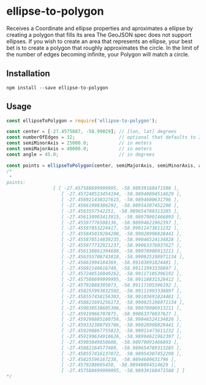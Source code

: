 # ellipse-to-polygon
Receives a Coordinate and ellipse properties  and aproximates a ellipse by creating a polygon that fills its area
The GeoJSON spec does not support ellipses. If you wish to create an area that represents an ellipse, your best bet is to create a polygon that roughly approximates the circle. In the limit of the number of edges becoming infinite, your Polygon will match a circle.

## Installation

`npm install --save ellipse-to-polygon`

## Usage

```javascript
const ellipseToPolygon = require('ellipse-to-polygon');

const center = [-27.4575887, -58.99029]; // [lon, lat] degrees
const numberOfEdges = 32;                // optional that defaults to 360
const semiMinorAxis = 25000.0;           // in meters
const semiMajorAxis = 40000.0;           // in meters
const angle = 45.0;                      // in degrees

const points = ellipseToPolygon(center, semiMajorAxis, semiMinorAxis, angle, numberOfEdges);
/*
 *
points:
                 [ [ -27.457588699999995, -58.98939168471588 ],
                    [ -27.457248533454194, -58.98940894514629 ],
                    [ -27.456921438327615, -58.9894600631796 ],
                    [ -27.45661998386292, -58.98954307452298 ],
                    [ -27.4563557542251, -58.989654789313285 ],
                    [ -27.456138903413915, -58.98979091466893 ],
                    [ -27.45597776508136, -58.98994621962397 ],
                    [ -27.45587853224417, -58.99011473611232 ],
                    [ -27.455845019204208, -58.99028998828441 ],
                    [ -27.455878514839235, -58.99046524134828 ],
                    [ -27.455977732921237, -58.99063376037627 ],
                    [ -27.456138861394688, -58.99078906913211 ],
                    [ -27.456355708743818, -58.990925198971134 ],
                    [ -27.45661994184369, -58.99103691824481 ],
                    [ -27.45692140616749, -58.99111993338897 ],
                    [ -27.457248516049262, -58.99117105396192 ],
                    [ -27.457588699999995, -58.99118831528412 ],
                    [ -27.45792888395073, -58.99117105396192 ],
                    [ -27.458255993832502, -58.99111993338897 ],
                    [ -27.458557458156303, -58.99103691824481 ],
                    [ -27.458821691256173, -58.990925198971134 ],
                    [ -27.459038538605306, -58.99078906913211 ],
                    [ -27.45919966707875, -58.99063376037627 ],
                    [ -27.459298885160756, -58.99046524134828 ],
                    [ -27.459332380795786, -58.99028998828441 ],
                    [ -27.459298867755823, -58.99011473611232 ],
                    [ -27.459199634918626, -58.98994621962397 ],
                    [ -27.45903849658608, -58.98979091466893 ],
                    [ -27.45882164577489, -58.989654789313285 ],
                    [ -27.458557416137072, -58.98954307452298 ],
                    [ -27.45825596167238, -58.9894600631796 ],
                    [ -27.4579288665458, -58.98940894514629 ],
                    [ -27.457588699999995, -58.98939168471588 ] ]
*/
```

